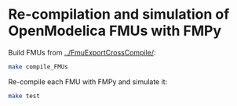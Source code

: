 # Re-compilation and simulation of OpenModelica FMUs with FMPy

Build FMUs from [../FmuExportCrossCompile/](../FmuExportCrossCompile):

```bash
make compile_FMUs
```

Re-compile each FMU with FMPy and simulate it:

```bash
make test
```
